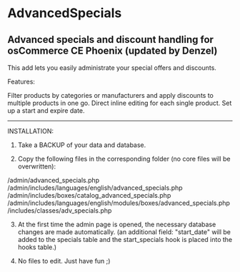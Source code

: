 # AdvancedSpecials
Advanced specials and discount handling for osCommerce CE Phoenix (updated by Denzel)
-----------------------------------------------------

This add lets you easily administrate your special offers and discounts.

Features:

Filter products by categories or manufacturers and apply discounts to multiple products in one go.
Direct inline editing for each single product.
Set up a start and expire date.

---------
INSTALLATION:

1. Take a BACKUP of your data and database.

2. Copy the following files in the corresponding folder (no core files will be overwritten):

/admin/advanced_specials.php
/admin/includes/languages/english/advanced_specials.php
/admin/includes/boxes/catalog_advanced_specials.php
/admin/includes/languages/english/modules/boxes/advanced_specials.php
/includes/classes/adv_specials.php

3. At the first time the admin page is opened, the necessary database changes are made automatically.
   (an additional field: "start_date" will be added to the specials table and the start_specials hook
   is placed into the hooks table.)   

4. No files to edit. Just have fun ;)
